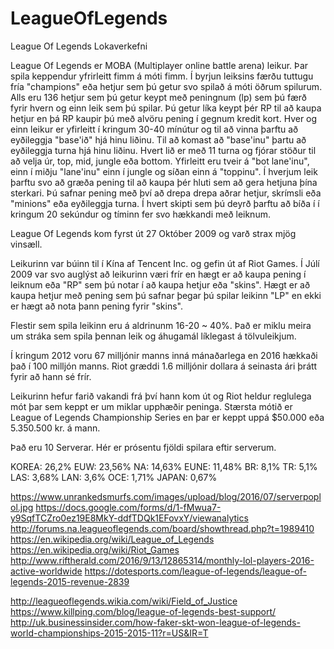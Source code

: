 # LeagueOfLegends
League Of Legends Lokaverkefni

League Of Legends er MOBA (Multiplayer online battle arena) leikur. Þar spila keppendur yfrirleitt fimm á móti fimm.
Í byrjun leiksins færðu tuttugu fría "champions" eða hetjur sem þú getur svo spilað á móti öðrum spilurum. Alls eru 136 hetjur
sem þú getur keypt með peningnum (lp) sem þú færð fyrir hvern og einn leik sem þú spilar. Þú getur líka keypt þér RP til að kaupa
hetjur en þá RP kaupir þú með alvöru pening í gegnum kredit kort. Hver og einn leikur er yfirleitt í kringum 30-40 mínútur
og til að vinna þarftu að eyðileggja "base'ið" hjá hinu liðinu.
Til að komast að "base'inu" þartu að eyðileggja turna hjá hinu liðinu. Hvert lið er með 11 turna og fjórar stöður til að velja úr, top, mid, jungle eða bottom.
Yfirleitt eru tveir á "bot lane'inu", einn í miðju "lane'inu" einn í jungle og síðan einn á "toppinu". Í hverjum leik þarftu svo 
að græða pening til að kaupa þér hluti sem að gera hetjuna þína sterkari. Þú safnar pening með því að drepa drepa aðrar hetjur, skrímsli eða "minions" eða eyðileggja turna. Í hvert skipti sem þú deyrð þarftu að bíða í í kringum 20 sekúndur og tíminn fer svo hækkandi með leiknum.




League Of Legends kom fyrst út 27 Október 2009 og varð strax mjög vinsæll.

Leikurinn var búinn til í Kína af Tencent Inc. og gefin út af Riot Games. Í Júlí 2009 var svo auglýst að leikurinn væri frír en hægt
er að kaupa pening í leiknum eða "RP" sem þú notar í að kaupa hetjur eða "skins". Hægt er að kaupa hetjur með pening sem þú safnar
þegar þú spilar leikinn "LP" en ekki er hægt að nota þann pening fyrir "skins".

Flestir sem spila leikinn eru á aldrinunm 16-20 ~ 40%. Það er miklu meira um stráka sem spila þennan leik og áhugamál líklegast á tölvuleikjum.

Í kringum 2012 voru 67 milljónir manns inná mánaðarlega en 2016 hækkaði það í 100 milljón manns. Riot græddi 1.6 milljónir dollara á seinasta ári þrátt fyrir að hann sé frír.

Leikurinn hefur farið vakandi frá því hann kom út og Riot heldur reglulega mót þar sem keppt er um miklar upphæðir peninga. Stærsta mótið er League of Legends Championship Series
en þar er keppt uppá $50.000 eða 5.350.500 kr. á mann.

Það eru 10 Serverar. Hér er prósentu fjöldi spilara eftir serverum.

KOREA: 26,2%
EUW: 23,56%
NA: 14,63%
EUNE: 11,48%
BR: 8,1%
TR: 5,1%
LAS: 3,68%
LAN: 3,6%
OCE: 1,71%
JAPAN: 0,67%

https://www.unrankedsmurfs.com/images/upload/blog/2016/07/serverpoplol.jpg
https://docs.google.com/forms/d/1-fMwua7-y9SqfTCZro0ez19E8MkY-ddfTDQk1EFovxY/viewanalytics
http://forums.na.leagueoflegends.com/board/showthread.php?t=1989410
https://en.wikipedia.org/wiki/League_of_Legends
https://en.wikipedia.org/wiki/Riot_Games
http://www.riftherald.com/2016/9/13/12865314/monthly-lol-players-2016-active-worldwide
https://dotesports.com/league-of-legends/league-of-legends-2015-revenue-2839


http://leagueoflegends.wikia.com/wiki/Field_of_Justice
https://www.killping.com/blog/league-of-legends-best-support/
http://uk.businessinsider.com/how-faker-skt-won-league-of-legends-world-championships-2015-2015-11?r=US&IR=T
